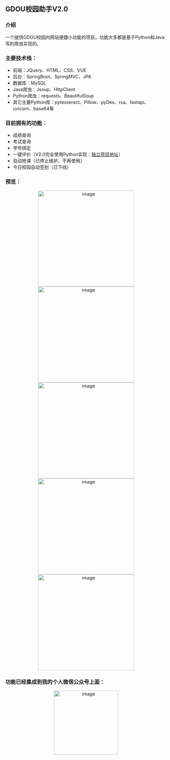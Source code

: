 ## GDOU校园助手V2.0

### 介绍
一个提供GDOU校园内网站便捷小功能的项目，功能大多都是基于Python和Java写的爬虫实现的。

### 主要技术栈：
+ 前端：JQuery、HTML、CSS、VUE
+ 后台：SpringBoot、SpringMVC、JPA
+ 数据库：MySQL
+ Java爬虫：Jsoup、HttpClient
+ Python爬虫：requests、BeautifulSoup
+ 其它主要Python库：pytesseract、Pillow、pyDes、rsa、fastapi、uvicorn、base64等

### 目前拥有的功能：
+ 成绩查询
+ 考试查询
+ 学号绑定
+ 一键评价（V2.0完全使用Python实现：<a href="https://github.com/Starix610/gdou-tools-evaluate" target="_blank">独立项目地址</a>）
+ 自动抢课（已停止维护，不再使用）
+ 今日校园自动签到（已下线）

### 预览：
<div align="center">
<img src="https://swj-bucke.oss-cn-shenzhen.aliyuncs.com/github-images/gdou-tools/score.jpg" alt="image" width="300px">
<img src="https://swj-bucke.oss-cn-shenzhen.aliyuncs.com/github-images/gdou-tools/evaluation.jpg" alt="image" width="300px">
<img src="https://swj-bucke.oss-cn-shenzhen.aliyuncs.com/github-images/gdou-tools/score-list.jpg" alt="image" width="300px">
<img src="https://swj-bucke.oss-cn-shenzhen.aliyuncs.com/github-images/gdou-tools/exam-list.jpg" alt=" image"width="300px">
<img src="https://swj-bucke.oss-cn-shenzhen.aliyuncs.com/github-images/gdou-tools/cpdaily-auto-sign-in.jpg" alt=" image"width="300px">
</div>

### 功能已经集成到我的个人微信公众号上面：
<div align="center">
<img src="https://swj-bucke.oss-cn-shenzhen.aliyuncs.com/github-images/gdou-tools/qrcode.jpg" alt="image" width="200px">
</div>


